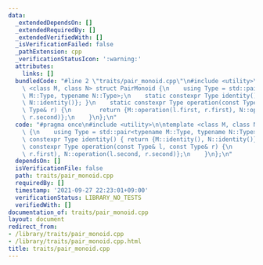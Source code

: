 ```yaml
---
data:
  _extendedDependsOn: []
  _extendedRequiredBy: []
  _extendedVerifiedWith: []
  _isVerificationFailed: false
  _pathExtension: cpp
  _verificationStatusIcon: ':warning:'
  attributes:
    links: []
  bundledCode: "#line 2 \"traits/pair_monoid.cpp\"\n#include <utility>\n\ntemplate\
    \ <class M, class N> struct PairMonoid {\n    using Type = std::pair<typename\
    \ M::Type, typename N::Type>;\n    static constexpr Type identity() { return {M::identity(),\
    \ N::identity()}; }\n    static constexpr Type operation(const Type& l, const\
    \ Type& r) {\n        return {M::operation(l.first, r.first), N::operation(l.second,\
    \ r.second)};\n    }\n};\n"
  code: "#pragma once\n#include <utility>\n\ntemplate <class M, class N> struct PairMonoid\
    \ {\n    using Type = std::pair<typename M::Type, typename N::Type>;\n    static\
    \ constexpr Type identity() { return {M::identity(), N::identity()}; }\n    static\
    \ constexpr Type operation(const Type& l, const Type& r) {\n        return {M::operation(l.first,\
    \ r.first), N::operation(l.second, r.second)};\n    }\n};\n"
  dependsOn: []
  isVerificationFile: false
  path: traits/pair_monoid.cpp
  requiredBy: []
  timestamp: '2021-09-27 22:23:01+09:00'
  verificationStatus: LIBRARY_NO_TESTS
  verifiedWith: []
documentation_of: traits/pair_monoid.cpp
layout: document
redirect_from:
- /library/traits/pair_monoid.cpp
- /library/traits/pair_monoid.cpp.html
title: traits/pair_monoid.cpp
---
```

